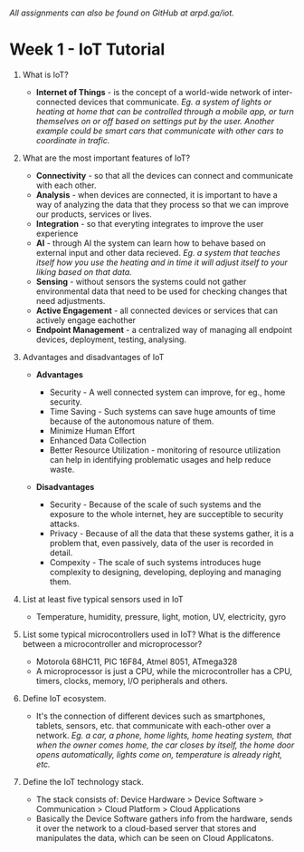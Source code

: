 ###### *All assignments can also be found on GitHub at arpd.ga/iot.*

# Week 1 - IoT Tutorial

1. What is IoT?
   * **Internet of Things** - is the concept of a world-wide network of inter-connected devices that communicate. *Eg. a system of lights or heating at home that can be controlled through a mobile app, or turn themselves on or off based on settings put by the user. Another example could be smart cars that communicate with other cars to coordinate in trafic.*
2. What are the most important features of IoT?
   * **Connectivity** - so that all the devices can connect and communicate with each other.
   * **Analysis** - when devices are connected, it is important to have a way of analyzing the data that they process so that we can improve our products, services or lives.
   * **Integration** - so that everyting integrates to improve the user experience
   * **AI** - through AI the system can learn how to behave based on external input and other data recieved. *Eg. a system that teaches itself how you use the heating and in time it will adjust itself to your liking based on that data.*
   * **Sensing** - without sensors the systems could not gather environmental data that need to be used for checking changes that need adjustments.
   * **Active Engagement** - all connected devices or services that can actively engage eachother
   * **Endpoint Management** - a centralized way of managing all endpoint devices, deployment, testing, analysing.
3. Advantages and disadvantages of IoT
    * **Advantages**
      * Security - A well connected system can improve, for eg., home security.
      * Time Saving - Such systems can save huge amounts of time because of the autonomous nature of them.
      * Minimize Human Effort
      * Enhanced Data Collection
      * Better Resource Utilization - monitoring of resource utilization can help in identifying problematic usages and help reduce waste.

    * **Disadvantages**
      * Security - Because of the scale of such systems and the exposure to the whole internet, hey are succeptible to security attacks.
      * Privacy - Because of all the data that these systems gather, it is a problem that, even passively, data of the user is recorded in detail.
      * Compexity - The scale of such systems introduces huge complexity to designing, developing, deploying and managing them.

4. List at least five typical sensors used in IoT
   * Temperature, humidity, pressure, light, motion, UV, electricity, gyro
5. List some typical microcontrollers used in IoT? What is the difference between a microcontroller and microprocessor?
   * Motorola 68HC11, PIC 16F84, Atmel 8051, ATmega328
   * A microprocessor is just a CPU, while the microcontroller has a CPU, timers, clocks, memory, I/O peripherals and others.
6. Define IoT ecosystem.
   * It's the connection of different devices such as smartphones, tablets, sensors, etc. that communicate with each-other over a network. *Eg. a car, a phone, home lights, home heating system, that when the owner comes home, the car closes by itself, the home door opens automatically, lights come on, temperature is already right, etc.*
7. Define the IoT technology stack.
   * The stack consists of: Device Hardware > Device Software > Communication > Cloud Platform > Cloud Applications
   * Basically the Device Software gathers info from the hardware, sends it over the network to a cloud-based server that stores and manipulates the data, which can be seen on Cloud Applicatons.